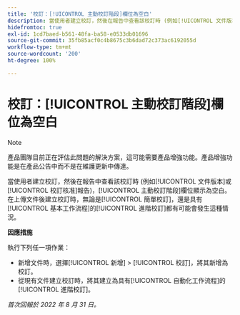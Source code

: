 ```yaml
---
title: '校訂：[!UICONTROL 主動校訂階段]欄位為空白'
description: 當使用者建立校訂，然後在報告中查看該校訂時 (例如[!UICONTROL 文件版本]或[!UICONTROL 校訂核准]報告)，[!UICONTROL 主動校訂階段]欄位顯示為空白。在上傳文件後建立校訂時，無論是[!UICONTROL 簡單校訂]，還是具有[!UICONTROL 基本工作流程]的[!UICONTROL 進階校訂]都有可能會發生這種情況。
hidefromtoc: true
exl-id: 1cd7baed-b561-48fa-ba58-e0533db01696
source-git-commit: 35fb85acf0c4b8675c3b6dad72c373ac6192055d
workflow-type: tm+mt
source-wordcount: '200'
ht-degree: 100%

---
```


# 校訂：[!UICONTROL 主動校訂階段]欄位為空白

<!--Requested article. This Known Issue is on the TOC for both Workfront and Workfront Proof.-->

>[!NOTE]
>
>產品團隊目前正在評估此問題的解決方案，這可能需要產品增強功能。產品增強功能是在產品公告中而不是在維護更新中傳達。

當使用者建立校訂，然後在報告中查看該校訂時 (例如[!UICONTROL 文件版本]或[!UICONTROL 校訂核准]報告)，[!UICONTROL 主動校訂階段]欄位顯示為空白。在上傳文件後建立校訂時，無論是[!UICONTROL 簡單校訂]，還是具有[!UICONTROL 基本工作流程]的[!UICONTROL 進階校訂]都有可能會發生這種情況。

**因應措施**

執行下列任一項作業：

* 新增文件時，選擇[!UICONTROL 新增] > [!UICONTROL 校訂]，將其新增為校訂。
* 從現有文件建立校訂時，將其建立為具有[!UICONTROL 自動化工作流程]的[!UICONTROL 進階校訂]。

_首次回報於 2022 年 8 月 31 日。_
